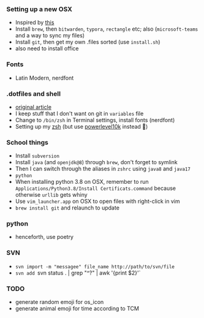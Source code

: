 ### Setting up a new OSX
   * Inspired by [this](https://sourabhbajaj.com/mac-setup/)
   * Install `brew`, then `bitwarden`, `typora`, `rectangle` etc; also (`microsoft-teams` and a way to sync my files)
   * Install `git`, then get my own .files sorted (use `install.sh`)
   * also need to install office

### Fonts
   * Latin Modern, nerdfont

### .dotfiles and shell
   * [original article](https://coderwall.com/p/ynu8xq/keep-your-dotfiles-in-git)
   * I keep stuff that I don't want on git in `variables` file
   * Change to `/bin/zsh` in Terminal settings, install fonts (nerdfont)
   * Setting up my [zsh](https://medium.com/@ivanaugustobd/your-terminal-can-be-much-much-more-productive-5256424658e8) (but use [powerlevel10k](https://medium.com/@shivam1/make-your-terminal-beautiful-and-fast-with-zsh-shell-and-powerlevel10k-6484461c6efb) instead 🐝)

### School things
* Install `subversion`
* Install `java` (and `openjdk@8`) through `brew`, don't forget to symlink
* Then I can switch through the aliases in `zshrc` using `java8` and `java17`
* `python`  
* When installing python 3.8 on OSX, remember to run `Applications/Python3.8/Install Certificats.command` because otherwise `urllib` gets whiny
* Use `vim_launcher.app` on OSX to open files with right-click in vim
* `brew install git` and relaunch to update

### python
* henceforth, use poetry

### SVN
* `svn import -m "messagee" file_name http://path/to/svn/file`
* `svn add `svn status . | grep "^?" | awk '{print $2}'`

### TODO
* generate random emoji for os_icon
* generate animal emoji for time according to TCM
